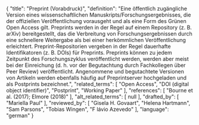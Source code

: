 {
    "title": "Preprint (Vorabdruck)",
    "definition": "Eine öffentlich zugängliche Version eines wissenschaftlichen Manuskripts/Forschungsergebnisses, die der offiziellen Veröffentlichung vorausgeht und als eine Form des Grünen Open Access gilt. Preprints werden in der Regel auf einem Repository (z. B. arXiv) bereitgestellt, das die Verbreitung von Forschungsergebnissen durch eine schnellere Weitergabe als bei einer herkömmlichen Veröffentlichung erleichtert. Preprint-Repositorien vergeben in der Regel dauerhafte Identifikatoren (z. B. DOIs) für Preprints. Preprints können zu jedem Zeitpunkt des Forschungszyklus veröffentlicht werden, werden aber meist bei der Einreichung (d. h. vor der Begutachtung durch Fachkollegen über Peer Review) veröffentlicht. Angenommene und begutachtete Versionen von Artikeln werden ebenfalls häufig auf Preprintserver hochgeladen und als Postprints bezeichnet.",
    "related_terms": [
        "Open Access",
        "DOI (digital object identifier)",
        "Postprint",
        "Working Paper"
    ],
    "references": [
        "Bourne et al. (2017); Elmore (2018)"
    ],
    "alt_related_terms": [
        null
    ],
    "drafted_by": [
        "Mariella Paul"
    ],
    "reviewed_by": [
        "Gisela H. Govaart",
        "Helena Hartmann",
        "Sam Parsons",
        "Tobias Wingen",
        "F lávio Azevedo"
    ],
    "language": "german"
}